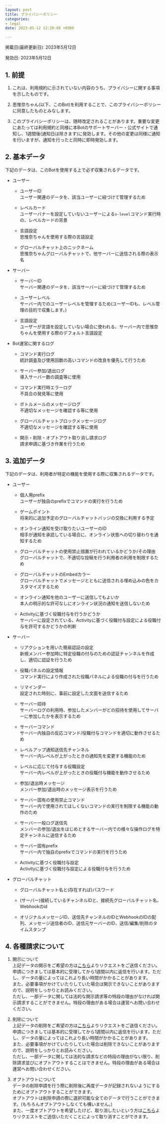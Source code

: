 ```yaml
---
layout: post
title: プライバシーポリシー
categories:
- legal
date: 2023-05-12 12:20:00 +0900

---
```

掲載日(最終更新日): 2023年5月12日

発効日: 2023年5月12日

## 1. 前提

1. これは、利用規約に示されていない内容のうち、プライバシーに関する事項を示したものです。

2. 思惟奈ちゃん(以下、このBot)を利用することで、このプライバシーポリシーに同意したものとみなします。

3. このプライバシーポリシーは、随時改定されることがあります。重要な変更にあたっては利用規約と同様に本Botのサポートサーバー・公式サイトで通知し、1週間後(通知日は除きます)に発効します。その他の変更は同様に通知を行いますが、通知を行ったと同時に即時発効します。

## 2. 基本データ

下記のデータは、このBotを使用する上で必ず収集されるデータです。

- ユーザー

    - ユーザーID\
      ユーザー関連のデータを、該当ユーザーに紐づけて管理するため

    - レベルカード\
      ユーザーバナーを設定していないユーザーによる`s-level`コマンド実行時の、レベルカードの背景

    - 言語設定\
      思惟奈ちゃんを使用する際の言語設定

    - グローバルチャット上のニックネーム\
      思惟奈ちゃんグローバルチャットで、他サーバーに送信される際の表示名

- サーバー

    - サーバーID\
      サーバー関連のデータを、該当サーバーに紐づけて管理するため

    - ユーザーレベル\
      サーバー内でのユーザーレベルを管理するため(ユーザーIDも、レベル管理の目的で収集します。)

    - 言語設定\
      ユーザーが言語を設定していない場合に使われる、サーバー内で思惟奈ちゃんを使用する際のデフォルト言語設定

- Bot運営に関するログ

    - コマンド実行ログ\
      統計調査及び使用回数の高いコマンドの改良を優先して行うため

    - サーバー参加/退出ログ\
      導入サーバー数の調査等に使用

    - コマンド実行時エラーログ\
      不具合の発見等に使用

    - ボトルメールのメッセージログ\
      不適切なメッセージを確認する等に使用

    - グローバルチャットブロックメッセージログ\
      不適切なメッセージを確認する等に使用

    - 開示・削除・オプトアウト取り消し請求ログ\
      請求申請に基づき作業を行うため

## 3. 追加データ

下記のデータは、利用者が特定の機能を使用する際に収集されるデータです。

- ユーザー

    - 個人用prefix\
      ユーザーが独自のprefixでコマンドの実行を行うため

    - ゲームポイント\
      将来的に追加予定のグローバルチャットバッジの交換に利用する予定

    - オンライン通知を受け取りたいユーザーのID\
      相手が通知を承認している場合に、オンライン状態への切り替わりを通知するため

    - グローバルチャットの使用禁止措置が行われているかどうか/その理由\
      グローバルチャットで、不適切な投稿を行う利用者の利用を制限するため

    - グローバルチャットのEmbedカラー\
      グローバルチャットでメッセージとともに送信される埋め込みの色をカスタマイズするため

    - オンライン通知を他のユーザーに送信してもよいか\
      本人の明示的な許可なしにオンライン状況の通知を送信しないため

    - Activityに基づく役職付与を行うかどうか\
      サーバーに設定されている、Activityに基づく役職付与設定による役職付与を許可するかどうかの判断

- サーバー

    - リアクションを用いた簡易認証の設定\
      新規メンバー参加時に特定役職の付与のための認証チャンネルを作成し、適切に認証を行うため

    - 役職パネルの設定情報\
      コマンド実行により作成された役職パネルによる役職の付与を行うため

    - リマインダー\
      設定された時刻に、事前に設定した文面を送信するため

    - サーバー招待\
      サーバーログの利用時、参加したメンバーがどの招待を使用してサーバーに参加したかを表示するため

    - サーバーコマンド\
      サーバー内独自の反応コマンド/役職付与コマンドを適切に動作させるため

    - レベルアップ通知送信先チャンネル\
      サーバー内レベルが上がったときの通知先を変更する機能のため

    - レベルに応じて付与する役職設定\
      サーバー内レベルが上がったときの役職付与機能を動作させるため

    - 参加/退出時メッセージ\
      メンバー参加/退出時のメッセージ表示を行うため

    - サーバー固有の使用禁止コマンド\
      サーバー内で使用されてほしくないコマンドの実行を制限する機能の動作のため

    - サーバー一般ログ送信先\
      メンバーの参加/退出をはじめとするサーバー内での様々な操作ログを特定チャンネルに送信するため

    - サーバー固有prefix\
      サーバー内で独自のprefixでコマンドの実行を行うため

    - Activityに基づく役職付与設定\
      Activityに基づく役職付与設定による役職付与を行うため

- グローバルチャット

    - グローバルチャット名と(存在すれば)パスワード

    - (サーバー)接続しているチャンネルIDと、接続先グローバルチャット名、Webhookのid

    - オリジナルメッセージID、送信先チャンネルのIDとWebhookのIDの配列、メッセージ送信者のID、送信元サーバーのID、送信/編集/削除のタイムスタンプ

## 4. 各種請求について

1. 開示について\
上記データの開示をご希望の方は[こちら](https://forms.gle/bzEsgs85ucidYs3E7)よりリクエストをご送信ください。\
申請につきましては基本的に受理してから1週間以内に返信を行います。ただし、データの量によってはこれより長い時間がかかることがあります。\
また、必要事項がかけていたりしていた場合は開示できないことがありますので、説明をしっかりとお読みください。\
ただし、一部データに関しては法的な開示請求等の特段の理由がなければ開示請求することができません。特段の理由がある場合は運営へお問い合わせください。

2. 削除について\
上記データの削除をご希望の方は[こちら](https://forms.gle/XtnefxDKeDQb6p7r7)よりリクエストをご送信ください。\
申請につきましては基本的に受理してから1週間以内に返信を行います。ただし、データの量によってはこれより長い時間がかかることがあります。\
また、必要事項がかけていたりしていた場合は削除できないことがありますので、説明をしっかりとお読みください。\
ただし、一部データに関しては法的な請求などの特段の理由がない限り、削除請求並びにオプトアウトすることはできません。特段の理由がある場合は運営へお問い合わせください。

3. オプトアウトについて\
データの削除申請を行う際に削除後に再度データが記録されないようにするためにオプトアウトすることができます。\
オプトアウトは削除申請の際に選択可能な全てのデータで行うことができます。(もちろんオプトアウトしなくても構いません。)\
また、一度オプトアウトを希望したけど、取り消したいという方は[こちら](https://forms.gle/8CZfoP6NPHcuVDNH6)よりリクエストをご送信いただくことによって取り消すことができます。